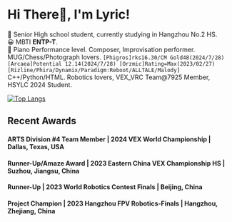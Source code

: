 # Hi There👋, I'm Lyric!

📕 Senior High school student, currently studying in Hangzhou No.2 HS.   
😀 MBTI **ENTP-T**.  
🎹 Piano Performance level. Composer, Improvisation performer.   
MUG/Chess/Photograph lovers. `[Phigros]rks16.30/CM Gold48(2024/7/28) [Arcaea]Potential 12.14(2024/7/28) [Orzmic]Rating=Max(2023/02/27) [Rizline/Phira/Dynamix/Paradigm:Reboot/ALLTALE/Malody] `  
C++/Python/HTML. Robotics lovers, VEX_VRC Team@7925 Member, HSYLC 2024 Student.  

[![Top Langs](https://github-readme-stats.vercel.app/api/top-langs/?username=ch-LyricEpic&hide=javascript,html,css&bg_color=1E1E2E&text_color=D9E0EE&icon_color=DDB6F2&title_color=C9CBFF)](https://github.com/anuraghazra/github-readme-stats)

## Recent Awards
#### ARTS Division #4 Team Member | 2024 VEX World Championship | Dallas, Texas, USA
#### Runner-Up/Amaze Award | 2023 Eastern China VEX Championship HS | Suzhou, Jiangsu, China
#### Runner-Up | 2023 World Robotics Contest Finals | Beijing, China
#### Project Champion | 2023 Hangzhou FPV Robotics-Finals | Hangzhou, Zhejiang, China
